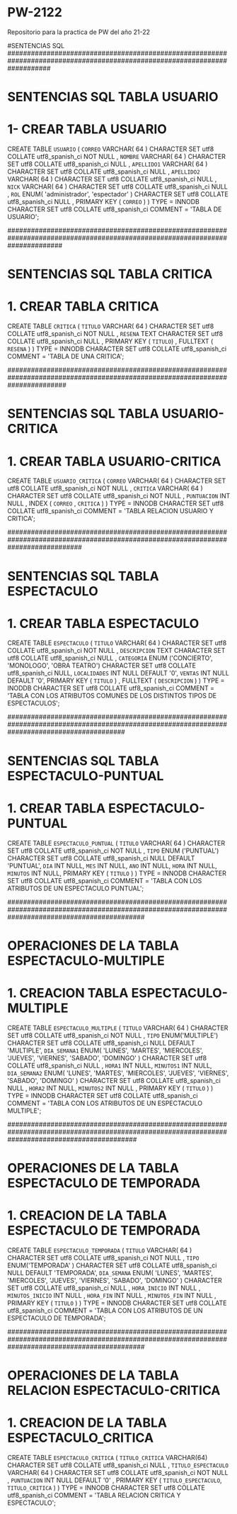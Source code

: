# PW-2122
Repositorio para la practica de PW del año 21-22

#SENTENCIAS SQL
###########################################################################################################################
# SENTENCIAS SQL TABLA USUARIO

# 1- CREAR TABLA USUARIO

CREATE TABLE `USUARIO` (
`CORREO` VARCHAR( 64 ) CHARACTER SET utf8 COLLATE utf8_spanish_ci NOT NULL ,
`NOMBRE` VARCHAR( 64 ) CHARACTER SET utf8 COLLATE utf8_spanish_ci NULL ,
`APELLIDO1` VARCHAR( 64 ) CHARACTER SET utf8 COLLATE utf8_spanish_ci NULL ,
`APELLIDO2` VARCHAR( 64 ) CHARACTER SET utf8 COLLATE utf8_spanish_ci NULL ,
`NICK` VARCHAR( 64 ) CHARACTER SET utf8 COLLATE utf8_spanish_ci NULL ,
`ROL` ENUM( 'administrador', 'espectador' ) CHARACTER SET utf8 COLLATE utf8_spanish_ci NULL ,
PRIMARY KEY ( `CORREO` )
) TYPE = INNODB CHARACTER SET utf8 COLLATE utf8_spanish_ci COMMENT = 'TABLA DE USUARIO';


##############################################################################################################################
# SENTENCIAS SQL TABLA CRITICA

# 1. CREAR TABLA CRITICA 

CREATE TABLE `CRITICA` (
`TITULO` VARCHAR( 64 ) CHARACTER SET utf8 COLLATE utf8_spanish_ci NOT NULL ,
`RESENA` TEXT CHARACTER SET utf8 COLLATE utf8_spanish_ci NULL ,
PRIMARY KEY ( `TITULO`) ,
FULLTEXT (
`RESENA`
)
) TYPE = INNODB CHARACTER SET utf8 COLLATE utf8_spanish_ci COMMENT = 'TABLA DE UNA CRITICA';

###############################################################################################################################

# SENTENCIAS SQL TABLA USUARIO-CRITICA

# 1. CREAR TABLA USUARIO-CRITICA

CREATE TABLE `USUARIO_CRITICA` (
`CORREO` VARCHAR( 64 ) CHARACTER SET utf8 COLLATE utf8_spanish_ci NOT NULL ,
`CRITICA` VARCHAR( 64 ) CHARACTER SET utf8 COLLATE utf8_spanish_ci NOT NULL ,
`PUNTUACION` INT NULL ,
INDEX ( `CORREO` , `CRITICA` )
) TYPE = INNODB CHARACTER SET utf8 COLLATE utf8_spanish_ci COMMENT = 'TABLA RELACION USUARIO Y CRITICA';


###################################################################################################################################

# SENTENCIAS SQL TABLA ESPECTACULO

# 1. CREAR TABLA ESPECTACULO 

CREATE TABLE `ESPECTACULO` (
`TITULO` VARCHAR( 64 ) CHARACTER SET utf8 COLLATE utf8_spanish_ci NOT NULL ,
`DESCRIPCION` TEXT CHARACTER SET utf8 COLLATE utf8_spanish_ci NULL ,
`CATEGORIA` ENUM ('CONCIERTO', 'MONOLOGO', 'OBRA TEATRO') CHARACTER SET utf8 COLLATE utf8_spanish_ci NULL,
`LOCALIDADES` INT NULL DEFAULT '0',
`VENTAS` INT NULL DEFAULT '0',
PRIMARY KEY ( `TITULO` ) ,
FULLTEXT (
`DESCRIPCION`
)
) TYPE = INODDB CHARACTER SET utf8 COLLATE utf8_spanish_ci COMMENT = 'TABLA CON LOS ATRIBUTOS COMUNES DE LOS DISTINTOS TIPOS DE ESPECTACULOS';

##############################################################################################################################################

# SENTENCIAS SQL TABLA ESPECTACULO-PUNTUAL

# 1. CREAR TABLA ESPECTACULO-PUNTUAL

CREATE TABLE `ESPECTACULO_PUNTUAL` (
`TITULO` VARCHAR( 64 ) CHARACTER SET utf8 COLLATE utf8_spanish_ci NOT NULL ,
`TIPO` ENUM ('PUNTUAL') CHARACTER SET utf8 COLLATE utf8_spanish_ci NULL DEFAULT 'PUNTUAL',
`DIA` INT NULL,
`MES` INT NULL,
`ANO` INT NULL,
`HORA` INT NULL,
`MINUTOS` INT NULL,
PRIMARY KEY ( `TITULO` )
) TYPE =  INNODB CHARACTER SET utf8 COLLATE utf8_spanish_ci COMMENT = 'TABLA CON LOS ATRIBUTOS DE UN ESPECTACULO PUNTUAL';

###################################################################################################################################################

# OPERACIONES DE LA TABLA ESPECTACULO-MULTIPLE

# 1. CREACION TABLA ESPECTACULO-MULTIPLE

CREATE TABLE `ESPECTACULO_MULTIPLE` (
`TITULO` VARCHAR( 64 ) CHARACTER SET utf8 COLLATE utf8_spanish_ci NOT NULL ,
`TIPO` ENUM('MULTIPLE') CHARACTER SET utf8 COLLATE utf8_spanish_ci NULL DEFAULT 'MULTIPLE',
`DIA_SEMANA1` ENUM( 'LUNES', 'MARTES', 'MIERCOLES', 'JUEVES', 'VIERNES', 'SABADO', 'DOMINGO' ) CHARACTER SET utf8 COLLATE utf8_spanish_ci NULL ,
`HORA1` INT NULL,
`MINUTOS1` INT NULL,
`DIA_SEMANA2` ENUM( 'LUNES', 'MARTES', 'MIERCOLES', 'JUEVES', 'VIERNES', 'SABADO', 'DOMINGO' ) CHARACTER SET utf8 COLLATE utf8_spanish_ci NULL ,
`HORA2` INT NULL,
`MINUTOS2` INT NULL ,
PRIMARY KEY ( `TITULO` )
) TYPE = INNODB CHARACTER SET utf8 COLLATE utf8_spanish_ci COMMENT = 'TABLA CON LOS ATRIBUTOS DE UN ESPECTACULO MULTIPLE';


#################################################################################################################################################

# OPERACIONES DE LA TABLA ESPECTACULO DE TEMPORADA

# 1. CREACION DE LA TABLA ESPECTACULO DE TEMPORADA

CREATE TABLE `ESPECTACULO_TEMPORADA` (
`TITULO` VARCHAR( 64 ) CHARACTER SET utf8 COLLATE utf8_spanish_ci NOT NULL ,
`TIPO` ENUM('TEMPORADA' ) CHARACTER SET utf8 COLLATE utf8_spanish_ci NULL DEFAULT 'TEMPORADA',
`DIA_SEMANA` ENUM( 'LUNES', 'MARTES', 'MIERCOLES', 'JUEVES', 'VIERNES', 'SABADO', 'DOMINGO' ) CHARACTER SET utf8 COLLATE utf8_spanish_ci NULL ,
`HORA_INICIO` INT NULL ,
`MINUTOS_INICIO` INT NULL ,
`HORA_FIN` INT NULL ,
`MINUTOS_FIN` INT NULL ,
PRIMARY KEY ( `TITULO` )
) TYPE = INNODB CHARACTER SET utf8 COLLATE utf8_spanish_ci COMMENT = 'TABLA CON LOS ATRIBUTOS DE UN ESPECTACULO DE TEMPORADA';

###################################################################################################################################################

# OPERACIONES DE LA TABLA RELACION ESPECTACULO-CRITICA

# 1. CREACION DE LA TABLA ESPECTACULO_CRITICA

CREATE TABLE `ESPECTACULO_CRITICA` (
`TITULO_CRITICA` VARCHAR(64) CHARACTER SET utf8 COLLATE utf8_spanish_ci NULL ,
`TITULO_ESPECTACULO` VARCHAR( 64 ) CHARACTER SET utf8 COLLATE utf8_spanish_ci NOT NULL ,
`PUNTUACION` INT NULL DEFAULT '0' ,
PRIMARY KEY ( `TITULO_ESPECTACULO`, `TITULO_CRITICA` )
) TYPE = INNODB CHARACTER SET utf8 COLLATE utf8_spanish_ci COMMENT = 'TABLA RELACION CRITICA Y ESPECTACULO';
